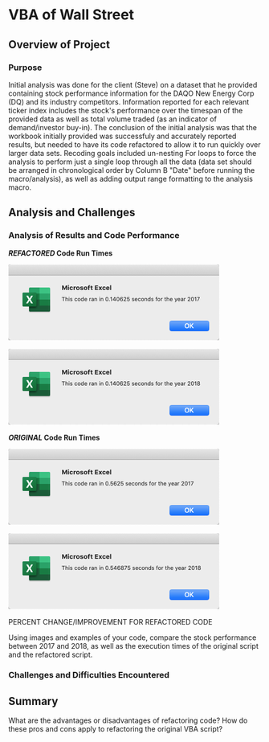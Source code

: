 # VBA of Wall Street

## Overview of Project

### Purpose

Initial analysis was done for the client (Steve) on a dataset that he provided containing stock performance information for the DAQO New Energy Corp (DQ) and its industry competitors.  Information reported for each relevant ticker index includes the stock's performance over the timespan of the provided data as well as total volume traded (as an indicator of demand/investor buy-in).  The conclusion of the initial analysis was that the workbook initially provided was successfuly and accurately reported results, but needed to have its code refactored to allow it to run quickly over larger data sets.  Recoding goals included un-nesting For loops to force the analysis to perform just a single loop through all the data (data set should be arranged in chronological order by Column B "Date" before running the macro/analysis), as well as adding output range formatting to the analysis macro.

## Analysis and Challenges

### Analysis of Results and Code Performance

**_REFACTORED_ Code Run Times**

![Refactored Code Run Time 2017: VBA_Challenge_2017.png](https://github.com/crkaide/stock-analysis/blob/main/Resources/VBA_Challenge_2017.png?raw=true)

![Refactored Code Run Time 2018: VBA_Challenge_2018.png](https://github.com/crkaide/stock-analysis/blob/main/Resources/VBA_Challenge_2018.png?raw=true)

**_ORIGINAL_ Code Run Times**

![Module code (original) run time, 2017, REFERENCE ONLY](https://github.com/crkaide/stock-analysis/blob/main/module%20run%20time_2017%20(reference%20only).png?raw=true)

![Module code (original) run time, 2018, REFERENCE ONLY](https://github.com/crkaide/stock-analysis/blob/main/module%20run%20time_2018%20(reference%20only).png?raw=true)

PERCENT CHANGE/IMPROVEMENT FOR REFACTORED CODE


Using images and examples of your code, compare the stock performance between 2017 and 2018, as well as the execution times of the original script and the refactored script.


### Challenges and Difficulties Encountered







## Summary

What are the advantages or disadvantages of refactoring code?
How do these pros and cons apply to refactoring the original VBA script?
